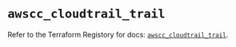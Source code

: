 # `awscc_cloudtrail_trail`

Refer to the Terraform Registory for docs: [`awscc_cloudtrail_trail`](https://registry.terraform.io/providers/hashicorp/awscc/0.70.0/docs/resources/cloudtrail_trail).
